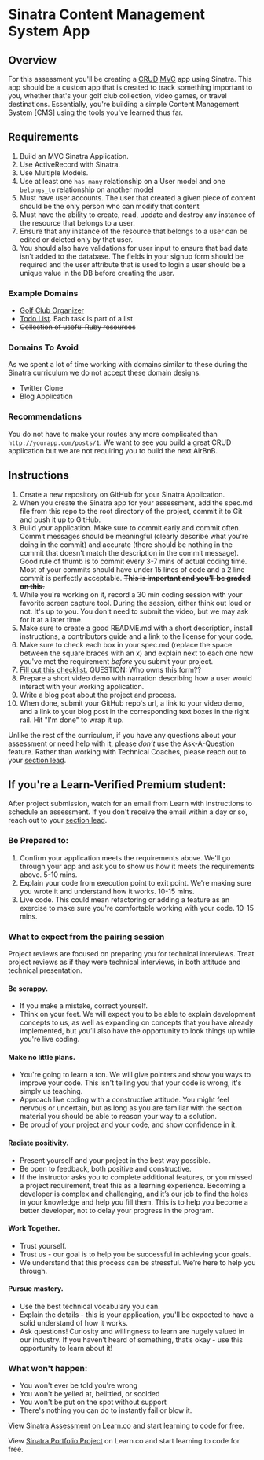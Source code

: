 # Sinatra Content Management System App

## Overview

For this assessment you'll be creating a [CRUD] [MVC] app using Sinatra.  This app should be a custom app that is created to track something important to you, whether that's your golf club collection, video games, or travel destinations.  Essentially, you're building a simple Content Management System [CMS] using the tools you've learned thus far.

## Requirements

1. Build an MVC Sinatra Application.
2. Use ActiveRecord with Sinatra.
3. Use Multiple Models.
4. Use at least one `has_many` relationship on a User model and one `belongs_to` relationship on another model
5. Must have user accounts. The user that created a given piece of content should be the only person who can modify that content
6. Must have the ability to create, read, update and destroy any instance of the resource that belongs to a user.
7. Ensure that any instance of the resource that belongs to a user can be edited or deleted only by that user.
8. You should also have validations for user input to ensure that bad data isn't added to the database. The fields in your signup form should be required and the user attribute that is used to login a user should be a unique value in the DB before creating the user.

### Example Domains

 - [Golf Club Organizer]
 - [Todo List]. Each task is part of a list
 - ~~Collection of useful Ruby resources~~

### Domains To Avoid

 As we spent a lot of time working with domains similar to these during the Sinatra curriculum we do not accept these domain designs.
  - Twitter Clone
  - Blog Application

### Recommendations

 You do not have to make your routes any more complicated than `http://yourapp.com/posts/1`. We want to see you build a great CRUD application but we are not requiring you to build the next AirBnB.

## Instructions

1. Create a new repository on GitHub for your Sinatra Application.
2. When you create the Sinatra app for your assessment, add the spec.md file from this repo to the root directory of the project, commit it to Git and push it up to GitHub.
3. Build your application. Make sure to commit early and commit often. Commit messages should be meaningful (clearly describe what you're doing in the commit) and accurate (there should be nothing in the commit that doesn't match the description in the commit message). Good rule of thumb is to commit every 3-7 mins of actual coding time. Most of your commits should have under 15 lines of code and a 2 line commit is perfectly acceptable. ~~**This is important and you'll be graded on this**.~~
4. While you're working on it, record a 30 min coding session with your favorite screen capture tool. During the session, either think out loud or not. It's up to you. You don't need to submit the video, but we may ask for it at a later time.
5. Make sure to create a good README.md with a short description, install instructions, a contributors guide and a link to the license for your code.
6. Make sure to check each box in your spec.md (replace the space between the square braces with an x) and explain next to each one how you've met the requirement *before* you submit your project.
7. [Fill out this checklist.] QUESTION: Who owns this form??
8. Prepare a short video demo with narration describing how a user would interact with your working application.
9. Write a blog post about the project and process.
10. When done, submit your GitHub repo's url, a link to your video demo, and a link to your blog post in the corresponding text boxes in the right rail. Hit "I'm done" to wrap it up.

Unlike the rest of the curriculum, if you have any questions about your assessment or need help with it, please *don’t* use the Ask-A-Question feature. Rather than working with Technical Coaches, please reach out to your [section lead].

## If you're a Learn-Verified Premium student:

After project submission, watch for an email from Learn with instructions to schedule an assessment. If you don't receive the email within a day or so, reach out to your [section lead].

### Be Prepared to:

1. Confirm your application meets the requirements above. We'll go through your app and ask you to show us how it meets the requirements above. 5-10 mins.
2. Explain your code from execution point to exit point. We're making sure you wrote it and understand how it works. 10-15 mins.
3. Live code.  This could mean refactoring or adding a feature as an exercise to make sure you're comfortable working with your code. 10-15 mins.

### What to expect from the pairing session

Project reviews are focused on preparing you for technical interviews. Treat project reviews as if they were technical interviews, in both attitude and technical presentation.

#### Be scrappy.
- If you make a mistake, correct yourself.
- Think on your feet. We will expect you to be able to explain development concepts to us, as well as expanding on concepts that you have already implemented, but you’ll also have the opportunity to look things up while you're live coding.

#### Make no little plans.
- You're going to learn a ton. We will give pointers and show you ways to improve your code. This isn't telling you that your code is wrong, it's simply us teaching.
- Approach live coding with a constructive attitude. You might feel nervous or uncertain, but as long as you are familiar with the section material you should be able to reason your way to a solution.
- Be proud of your project and your code, and show confidence in it.

#### Radiate positivity.
- Present yourself and your project in the best way possible.
- Be open to feedback, both positive and constructive.
- If the instructor asks you to complete additional features, or you missed a project requirement, treat this as a learning experience. Becoming  a developer is complex and challenging, and it’s our job to find the holes in your knowledge and help you fill them. This is to help you become a better developer, not to delay your progress in the program.

#### Work Together.
- Trust yourself.
- Trust us - our goal is to help you be successful in achieving your goals.
- We understand that this process can be stressful. We’re here to help you through.

#### Pursue mastery.
- Use the best technical vocabulary you can.
- Explain the details - this is your application, you'll be expected to have a solid understand of how it works.
- Ask questions! Curiosity and willingness to learn are hugely valued in our industry.  If you haven’t heard of something, that’s okay - use this opportunity to learn about it!


### What won't happen:

- You won't ever be told you're wrong
- You won't be yelled at, belittled, or scolded
- You won't be put on the spot without support
- There's nothing you can do to instantly fail or blow it.

<p class='util--hide'>View <a href='https://learn.co/lessons/sinatra-cms-app-assessment'>Sinatra Assessment</a> on Learn.co and start learning to code for free.</p>

<p class='util--hide'>View <a href='https://learn.co/lessons/sinatra-cms-app-assessment'>Sinatra Portfolio Project</a> on Learn.co and start learning to code for free.</p>

[CRUD]: https://learn.co/tracks/full-stack-web-development-v6/orms-and-activerecord/activerecord/activerecord-crud-lab
[MVC]: https://learn.co/tracks/full-stack-web-development-v6/sinatra/mvc-and-forms/intro-to-mvc
[section lead]: http://help.learn.co/instructional-support/receiving-course-support/who-are-the-section-leads
[Golf Club Organizer]: https://github.com/learn-co-curriculum/example-sinatra-assessment
[Todo List]: http://todomvc.com
[Fill out this checklist.]: https://docs.google.com/forms/d/e/1FAIpQLSdIrS7g6y_B4dAY7HGS4yAndg9bfHuw7GmsiwA6MQXXqNrDjA/viewform?entry.237262577&entry.835010005&entry.301147721
